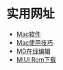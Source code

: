 # 实用网址
* [Mac软件](https://github.com/jaywcjlove/awesome-mac/blob/master/README-zh.md#%E9%9F%B3%E9%A2%91%E5%92%8C%E8%A7%86%E9%A2%91)
* [Mac使用技巧](https://github.com/qianguyihao/Mac)
* [MD在线编辑](http://mahua.jser.me/)
* [MIUI Rom下载](https://roms.miuier.com/)
<!---
VIC-ZS/VIC-ZS is a ✨ special ✨ repository because its `README.md` (this file) appears on your GitHub profile.
You can click the Preview link to take a look at your changes.
--->

